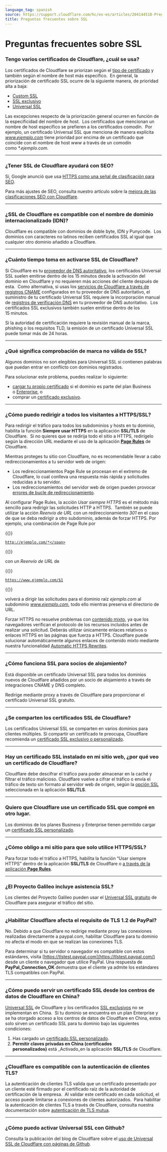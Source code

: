 ```yaml
---
language_tag: spanish
source: https://support.cloudflare.com/hc/es-es/articles/204144518-Preguntas-frecuentes-sobre-SSL
title: Preguntas frecuentes sobre SSL
---
```


# Preguntas frecuentes sobre SSL



### Tengo varios certificados de Cloudflare, ¿cuál se usa?

Los certificados de Cloudflare se priorizan según el [tipo de certificado](https://support.cloudflare.com/hc/articles/203295200) y también según el nombre de host más específico.  En general, la priorización de certificado SSL ocurre de la siguiente manera, de prioridad alta a baja:

-   [Custom SSL](https://support.cloudflare.com/hc/articles/200170466)
-   [SSL exclusivo](https://support.cloudflare.com/hc/articles/228009108)
-   [Universal SSL](https://support.cloudflare.com/hc/articles/204151138)   

Las excepciones respecto de la priorización general ocurren en función de la especificidad del nombre de host.  Los certificados que mencionan un nombre de host específico se prefieren a los certificados comodín.  Por ejemplo, un certificado Universal SSL que menciona de manera explícita _www.ejemplo.com_ tiene prioridad por encima de un certificado que coincide con el nombre de host _www_ a través de un comodín como _\*.ejemplo.com._  

___

### ¿Tener SSL de Cloudflare ayudará con SEO?

Sí, Google anunció que usa [HTTPS como una señal de clasificación para SEO](http://googleonlinesecurity.blogspot.co.uk/2014/08/https-as-ranking-signal_6.html).

Para más ajustes de SEO, consulta nuestro artículo sobre la [mejora de las clasificaciones SEO con Cloudflare](https://support.cloudflare.com/hc/en-us/articles/231109348-How-do-I-Improve-SEO-Rankings-On-My-Website-Using-Cloudflare-).

___

### ¿SSL de Cloudflare es compatible con el nombre de dominio internacionalizado (IDN)?

Cloudflare es compatible con dominios de doble byte, IDN y Punycode.  Los dominios con caracteres no latinos reciben certificados SSL al igual que cualquier otro dominio añadido a Cloudflare.

___

### ¿Cuánto tiempo toma en activarse SSL de Cloudflare?

Si Cloudflare es tu [proveedor de DNS autoritativo](https://www.cloudflare.com/learning/dns/dns-server-types/#authoritative-nameserver), los certificados Universal SSL suelen emitirse dentro de los 15 minutos desde la activación del dominio en Cloudflare y no requieren más acciones del cliente después de esta.  Como alternativa, si usas los [servicios de Cloudflare a través de registros CNAME](https://support.cloudflare.com/hc/articles/360020615111) configurados en tu proveedor de DNS autoritativo, el suministro de tu certificado Universal SSL requiere la incorporación manual de [registros de verificación DNS](https://support.cloudflare.com/hc/articles/360020615111#h_989980109291544055191509) en tu proveedor de DNS autoritativo.  Los certificados SSL exclusivos también suelen emitirse dentro de los 15 minutos.

Si la autoridad de certificación requiere la revisión manual de la marca, phishing o los requisitos TLD, la emisión de un certificado Universal SSL puede tomar más de 24 horas.

___

### ¿Qué significa comprobación de marca no válida de SSL?

Algunos dominios no son elegibles para Universal SSL si contienen palabras que puedan entrar en conflicto con dominios registrados.  

Para solucionar este problema, puedes realizar lo siguiente:

-   [cargar tu propio certificado](https://support.cloudflare.com/hc/en-us/articles/200170466-How-do-I-upload-a-custom-SSL-certificate-Business-or-Enterprise-only-) si el dominio es parte del plan Business o [Enterprise](https://www.cloudflare.com/enterprise-service-request), o
-   comprar un [certificado exclusivo](https://support.cloudflare.com/hc/en-us/articles/228009108-Dedicated-SSL-Certificates).

___

### ¿Cómo puedo redirigir a todos los visitantes a HTTPS/SSL?

Para redirigir el tráfico para todos los subdominios y hosts en tu dominio, habilita la función **Siempre usar HTTPS** en la aplicación **SSL/TLS** de Cloudflare.  Si no quieres que se redirija todo el sitio a HTTPS, redirígelo según la dirección URL mediante el uso de la aplicación **[Page Rules](https://support.cloudflare.com/hc/en-us/articles/218411427)** de Cloudflare.

Mientras proteges tu sitio con Cloudflare, no es recomendable llevar a cabo redireccionamientos a tu servidor web de origen:

-   Los redireccionamientos Page Rule se procesan en el extremo de Cloudflare, lo cual conlleva una respuesta más rápida y solicitudes reducidas a tu servidor.
-   Los redireccionamientos del servidor web de origen pueden provocar [errores de bucle de redireccionamiento](https://support.cloudflare.com/hc/articles/115000219871).

Al configurar Page Rules, la acción _Usar siempre HTTPS_ es el método más sencillo para redirigir las solicitudes HTTP a HTTPS.  También se puede utilizar la acción _Reenvío de URL_ con un redireccionamiento _301_ en el caso de que se deba redirigir a otro subdominio, además de forzar HTTPS. Por ejemplo, una combinación de Page Rule por


{{<raw>}}<pre class="CodeBlock CodeBlock-with-rows CodeBlock-scrolls-horizontally CodeBlock-is-light-in-light-theme CodeBlock--language-txt" language="txt"><code><span class="CodeBlock--rows"><span class="CodeBlock--rows-content"><span class="CodeBlock--row"><span class="CodeBlock--row-indicator"></span><div class="CodeBlock--row-content"><span class="CodeBlock--token-plain">http://ejemplo.com/*</span></div></span></span></span></code></pre>{{</raw>}}

con un _Reenvío de URL_ de


{{<raw>}}<pre class="CodeBlock CodeBlock-with-rows CodeBlock-scrolls-horizontally CodeBlock-is-light-in-light-theme CodeBlock--language-txt" language="txt"><code><span class="CodeBlock--rows"><span class="CodeBlock--rows-content"><span class="CodeBlock--row"><span class="CodeBlock--row-indicator"></span><div class="CodeBlock--row-content"><span class="CodeBlock--token-plain">https://www.ejemplo.com/$1</span></div></span></span></span></code></pre>{{</raw>}}

volverá a dirigir las solicitudes para el dominio raíz _ejemplo.com_ al subdominio _www.ejemplo.com_, todo ello mientras preserva el directorio de URL.

Forzar HTTPS no resuelve problemas con [contenido mixto](https://support.cloudflare.com/hc/en-us/articles/200170476-How-do-I-fix-the-SSL-Mixed-Content-Error-Message-), ya que los navegadores verifican el protocolo de los recursos incluidos antes de realizar una solicitud. Deberás utilizar únicamente enlaces relativos o enlaces HTTPS en las páginas que fuerza a HTTPS. Cloudflare puede solucionar automáticamente algunos enlaces de contenido mixto mediante nuestra funcionalidad [Automatic HTTPS Rewrites](https://support.cloudflare.com/hc/en-us/articles/227227647-How-do-I-use-Automatic-HTTPS-Rewrites-).

___

### ¿Cómo funciona SSL para socios de alojamiento?

Está disponible un certificado Universal SSL para todos los dominios nuevos de Cloudflare añadidos por un socio de alojamiento a través de integraciones CNAME y DNS completo.

Redirige mediante proxy a través de Cloudflare para proporcionar el certificado Universal SSL gratuito.

___

### ¿Se comparten los certificados SSL de Cloudflare?

Los certificados Universal SSL se comparten en varios dominios para clientes múltiples. Si compartir un certificado te preocupa, Cloudflare recomienda un [certificado SSL exclusivo o personalizado](https://support.cloudflare.com/hc/articles/203295200).

___

### Hay un certificado SSL instalado en mi sitio web, ¿por qué veo un certificado de Cloudflare?

Cloudflare debe descifrar el tráfico para poder almacenar en la caché y filtrar el tráfico malicioso. Cloudflare vuelve a cifrar el tráfico o envía el tráfico de texto sin formato al servidor web de origen, según la [opción SSL](https://support.cloudflare.com/hc/articles/200170416) seleccionada en la aplicación **SSL/TLS**.

___

### Quiero que Cloudflare use un certificado SSL que compré en otro lugar.

Los dominios de los planes Business y Enterprise tienen permitido cargar un [certificado SSL personalizado](https://support.cloudflare.com/hc/articles/200170466).

___

### ¿Cómo obligo a mi sitio para que solo utilice HTTPS/SSL?

Para forzar todo el tráfico a HTTPS, habilita la función “Usar siempre HTTPS” dentro de la aplicación **SSL/TLS** de Cloudflare o [a través de la aplicación **Page Rules**](https://support.cloudflare.com/hc/articles/200170536).

___

### ¿El Proyecto Galileo incluye asistencia SSL?

Los clientes del Proyecto Galileo pueden usar el [Universal SSL gratuito](https://www.cloudflare.com/ssl) de Cloudflare para asegurar el tráfico del sitio.

___

### ¿Habilitar Cloudflare afecta el requisito de TLS 1.2 de PayPal?

No. Debido a que Cloudflare no redirige mediante proxy las conexiones realizadas directamente a paypal.com, habilitar Cloudflare para tu dominio no afecta el modo en que se realizan las conexiones TLS.

Para determinar si tu servidor o navegador es compatible con estos estándares, visita [https://tlstest.paypal.com](https://tlstest.paypal.com/) desde un cliente o navegador que utilice PayPal. Una respuesta de **PayPal\_Connection\_OK** demuestra que el cliente ya admite los estándares TLS compatibles con PayPal.

___

### ¿Cómo puedo servir un certificado SSL desde los centros de datos de Cloudflare en China?

[Universal SSL](https://support.cloudflare.com/hc/articles/204151138) de Cloudflare y los certificados [SSL exclusivos](https://support.cloudflare.com/hc/articles/228009108) no se implementan en China.  Si tu dominio se encuentra en un plan Enterprise y se ha otorgado acceso a los centros de datos de Cloudflare en China, estos solo sirven un certificado SSL para tu dominio bajo las siguientes condiciones:

1.  Has cargado un [certificado SSL personalizado](https://support.cloudflare.com/hc/articles/200170466).
2.  **Permitir claves privadas en China (certificados personalizados)** está _Activado_en la aplicación **SSL/TLS** de Cloudflare.

___

### ¿Cloudflare es compatible con la autenticación de clientes TLS?

La autenticación de clientes TLS valida que un certificado presentado por un cliente esté firmado por el certificado raíz de la autoridad de certificación de la empresa.  Al validar este certificado en cada solicitud, el acceso puede limitarse a conexiones de clientes autorizados.  Para habilitar la autenticación de clientes TLS a través de Cloudflare, consulta nuestra documentación sobre [autenticación de TLS mutua](https://developers.cloudflare.com/access/setting-up-access/mtls/).

___

### ¿Cómo puedo activar Universal SSL con Github?  

Consulta la publicación del blog de Cloudflare sobre el [uso de Universal SSL de Cloudflare con páginas de Github](https://blog.cloudflare.com/secure-and-fast-github-pages-with-cloudflare/).
